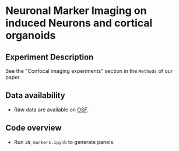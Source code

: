 # Neuronal Marker Imaging on induced Neurons and cortical organoids

## Experiment Description
See the "Confocal imaging experiments" section in the `Methods` of our paper.

## Data availability
- Raw data are available on [OSF](https://osf.io/htb23/).

## Code overview
- Run `iN_markers.ipynb` to generate panels.

